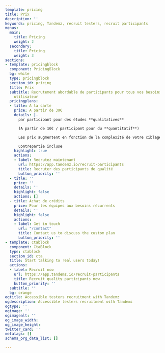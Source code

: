 ```yaml
---
template: pricing
title: Prix
description: ''
keywords: pricing, Tandemz, recruit testers, recruit participants
menus:
  main:
    title: Pricing
    weight: 2
  secondary:
    title: Pricing
    weight: 3
sections:
- template: pricingblock
  component: PricingBlock
  bg: white
  type: pricingblock
  section_id: pricing
  title: Prix
  subtitle: Recrutement abordable de participants pour tous vos besoins en recherche
    utilisateur
  pricingplans:
  - title: A la carte
    price: A partir de 30€
    details: |-
      par participant pour des études **qualitatives**

      (A partir de 10€ / participant pour du **quantitatif**)

      Les prix augmentent en fonction de la complexité de votre ciblage

      Contrepartie incluse
    highlight: true
    actions:
    - label: Recrutez maintenant
      url: https://app.tandemz.io/recruit-participants
      title: Recruter des participants de qualité
      button_priority: ''
  - title: ''
    price: ''
    details: ''
    highlight: false
    actions: []
  - title: Achat de crédits
    price: Pour les équipes aux besoins récurrents
    details: ''
    highlight: false
    actions:
    - label: Get in touch
      url: "/contact"
      title: Contact us to discuss the custom plan
      button_priority: ''
- template: ctablock
  component: CtaBlock
  type: ctablock
  section_id: cta
  title: Start talking to real users today!
  actions:
  - label: Recruit now
    url: https://app.tandemz.io/recruit-participants
    title: Recruit quality participants now
    button_priority: ''
  subtitle: ''
  bg: orange
ogtitle: Accessible testers recruitment with Tandemz
ogdescription: Accessible testers recruitment with Tandemz
ogtype: ''
ogimage: ''
ogimagealt: ''
og_image_width: 
og_image_height: 
twitter_card: ''
metatags: []
schema_org_data_list: []

---
```

